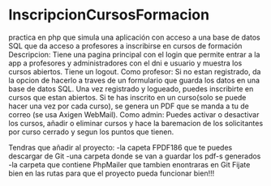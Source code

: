 # InscripcionCursosFormacion
practica en php que simula una aplicación con acceso a una base de datos SQL que da acceso a profesores a inscribirse en cursos de formación 
Descripcion:
Tiene una pagina principal con el login que permite entrar a la app a profesores y administradores con el dni e usuario y muestra los cursos abiertos. 
Tiene un logout.
Como profesor:
Si no estan registrado, da la opcion de hacerlo a traves de un formulario que guarda los datos en una base de datos SQL.
Una vez registrado y logueado, puedes inscribirte en cursos que estan abiertos. 
Si te has inscrito en un curso(solo se puede hacer una vez por cada curso), se genera un PDF que se manda a tu de correo (se usa Axigen WebMail).
Como admin:
Puedes activar o desactivar los cursos, añadir o eliminar cursos y hace la baremacion de los solicitantes por curso cerrado y segun los puntos que tienen.

Tendras que añadir al proyecto:
-la capeta FPDF186 que te puedes descargar de Git
-una carpeta donde se van a guardar los pdf-s generados
-la carpeta que contiene PhpMailer que tambien enontraras en Git
Fijate bien en las rutas para que el proyecto pueda funcionar bien!!!

